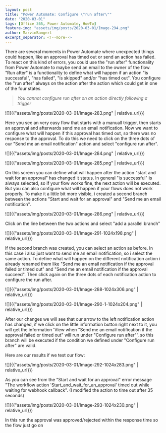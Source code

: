 ```yaml
---
layout: post
title: "Power Automate: Configure \"run after\""
date: "2020-03-01"
tags: [Office 365, Power Automate, HowTo]
feature-img: "assets/img/posts/2020-03-01/Image-294.png"
author: MarvinBangert
excerpt_separator: <!--more-->
---
```


There are several moments in Power Automate where unexpected things could happen, like an approval has timed out or send an action has failed. To react on this kind of errors, you could use the "run after" functionality from Power Automate to maybe send an email to the owner of the flow. "Run after" is a functionality to define what will happen if an action "is successful", "has failed", "is skipped" and/or "has timed out". You configure the "run after" always on the action after the action which could get in one of the four states.
<!--more-->

> _You cannot configure run after on an action directly following a trigger_

![]({{"assets/img/posts/2020-03-01/Image-283.png" | relative_url}})

Here you see an very easy flow that starts with a manuall trigger, then starts an approval and afterwards send me an email notification. Now we want to configure what will happen if this approval has timed out, so there was no response to the approval. To do this we need to click on the three dots of our "Send me an email notification" action and select "configure run after".

![]({{"assets/img/posts/2020-03-01/Image-284.png" | relative_url}})

![]({{"assets/img/posts/2020-03-01/Image-285.png" | relative_url}})

On this screen you can define what will happen after the action "start and wait for an approval" has changed it status. In general "is successful" is always selected, so if your flow works fine, the next action will be executed. But you can also configure what will happen if your flows does not work properly. To make it a little bit more visible, i created a second branch between the actions "Start and wait for an approval" and "Send me an email notification".

![]({{"assets/img/posts/2020-03-01/Image-286.png" | relative_url}})

Click on the line between the two actions and select "add a parallel branch"

![]({{"assets/img/posts/2020-03-01/Image-291-1024x198.png" | relative_url}})

If the second branch was created, you can select an action as before. In this case i also just want to send me an email notification, so i select the same action. To define what will happen on the different notification action i already renamed them like "Send me an email notification if the approval failed or timed out" and "Send me an email notification if the approval succeed". Then click again on the three dots of each notification action to configure the run after.

![]({{"assets/img/posts/2020-03-01/Image-288-1024x306.png" | relative_url}})

![]({{"assets/img/posts/2020-03-01/Image-290-1-1024x204.png" | relative_url}})

After our changes we will see that our arrow to the left notification action has changed, if we click on the little information button right next to it, you will get the information 'View when "Send me an email notification if the approval failed or timed out" will run under "Configure run after"', so this branch will be executed if the condition we defined under "Configure run after" are valid.

Here are our results if we test our flow:

![]({{"assets/img/posts/2020-03-01/Image-292-1024x283.png" | relative_url}})

As you can see from the "Start and wait for an approval" error message "The workflow action 'Start\_and\_wait\_for\_an\_approval' timed out while waiting for webhook callback". (I modified the action to time out after 35 seconds)

![]({{"assets/img/posts/2020-03-01/Image-293-1024x230.png" | relative_url}})

In this run the approval was approved/rejected within the response time so the flow just go on
